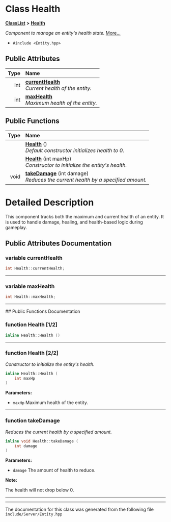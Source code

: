 

# Class Health



[**ClassList**](annotated.md) **>** [**Health**](classHealth.md)



_Component to manage an entity's health state._ [More...](#detailed-description)

* `#include <Entity.hpp>`





















## Public Attributes

| Type | Name |
| ---: | :--- |
|  int | [**currentHealth**](#variable-currenthealth)  <br>_Current health of the entity._  |
|  int | [**maxHealth**](#variable-maxhealth)  <br>_Maximum health of the entity._  |
















## Public Functions

| Type | Name |
| ---: | :--- |
|   | [**Health**](#function-health-12) () <br>_Default constructor initializes health to 0._  |
|   | [**Health**](#function-health-22) (int maxHp) <br>_Constructor to initialize the entity's health._  |
|  void | [**takeDamage**](#function-takedamage) (int damage) <br>_Reduces the current health by a specified amount._  |




























# Detailed Description


This component tracks both the maximum and current health of an entity. It is used to handle damage, healing, and health-based logic during gameplay. 


    
## Public Attributes Documentation




### variable currentHealth 

```C++
int Health::currentHealth;
```




<hr>



### variable maxHealth 

```C++
int Health::maxHealth;
```




<hr>
## Public Functions Documentation




### function Health [1/2]

```C++
inline Health::Health () 
```




<hr>



### function Health [2/2]

_Constructor to initialize the entity's health._ 
```C++
inline Health::Health (
    int maxHp
) 
```





**Parameters:**


* `maxHp` Maximum health of the entity. 




        

<hr>



### function takeDamage 

_Reduces the current health by a specified amount._ 
```C++
inline void Health::takeDamage (
    int damage
) 
```





**Parameters:**


* `damage` The amount of health to reduce. 



**Note:**

The health will not drop below 0. 





        

<hr>

------------------------------
The documentation for this class was generated from the following file `include/Server/Entity.hpp`


